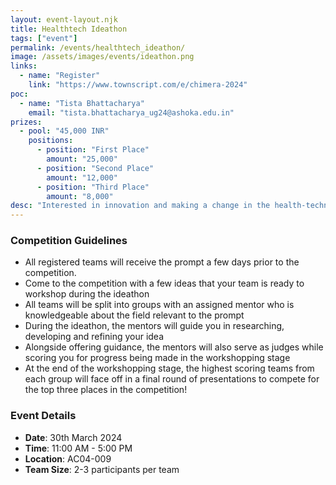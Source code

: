 ```yaml
---
layout: event-layout.njk
title: Healthtech Ideathon
tags: ["event"]
permalink: /events/healthtech_ideathon/
image: /assets/images/events/ideathon.png
links:
  - name: "Register"
    link: "https://www.townscript.com/e/chimera-2024"
poc:
  - name: "Tista Bhattacharya"
    email: "tista.bhattacharya_ug24@ashoka.edu.in"
prizes: 
  - pool: "45,000 INR"
    positions:
      - position: "First Place"
        amount: "25,000"
      - position: "Second Place"
        amount: "12,000"
      - position: "Third Place"
        amount: "8,000"
desc: "Interested in innovation and making a change in the health-technology field? The KCDH-A Healthtech Ideathon is for students exactly like you! All teams will be given a health-related prompt for which they will have to develop a tangible idea of a device (like a blueprint, prototype, etc.) with substantial justification through research and reasoning. Take a shot at winning from a prize pool of 45k INR while also receiving professional guidance along the way!"
---
```

### Competition Guidelines
- All registered teams will receive the prompt a few days prior to the competition. 
- Come to the competition with a few ideas that your team is ready to workshop during the ideathon
- All teams will be split into groups with an assigned mentor who is knowledgeable about the field relevant to the prompt
- During the ideathon, the mentors will guide you in researching, developing and refining your idea
- Alongside offering guidance, the mentors will also serve as judges while scoring you for progress being made in the workshopping stage
- At the end of the workshopping stage, the highest scoring teams from each group will face off in a final round of presentations to compete for the top three places in the competition!

### Event Details
- **Date**: 30th March 2024
- **Time**: 11:00 AM - 5:00 PM
- **Location**: AC04-009
- **Team Size**: 2-3 participants per team